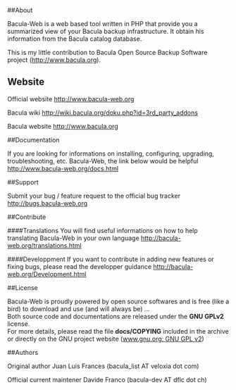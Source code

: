 ##About

Bacula-Web is a web based tool written in PHP that provide you a summarized view of your Bacula backup infrastructure. 
It obtain his information from the Bacula catalog database.

This is my little contribution to Bacula Open Source Backup Software project (http://www.bacula.org).

## Website
Official website
 http://www.bacula-web.org

Bacula wiki
 http://wiki.bacula.org/doku.php?id=3rd_party_addons

Bacula website
 http://www.bacula.org

##Documentation

If you are looking for informations on installing, configuring, upgrading, troubleshooting, etc. Bacula-Web, the link below would be helpful
 http://www.bacula-web.org/docs.html

##Support

Submit your bug / feature request to the official bug tracker
 http://bugs.bacula-web.org

##Contribute

####Translations
You will find useful informations on how to help translating Bacula-Web in your own language
 http://bacula-web.org/translations.html

####Developpment
If you want to contribute in adding new features or fixing bugs, please read the developper guidance
 http://bacula-web.org/Development.html

##License

Bacula-Web is proudly powered by open source softwares and is free (like a bird) to download and use (and will always be) ...  
Both source code and documentations are released under the <b>GNU GPLv2</b> license.  
For more details, please read the file <b>docs/COPYING</b> included in the archive or directly on the GNU project website ([www.gnu.org: GNU GPL v2](http://www.gnu.org/licenses/gpl-2.0.html))

##Authors

Original author 
Juan Luis Frances (bacula_list AT veloxia dot com)

Official current maintener
Davide Franco (bacula-dev AT dflc dot ch)
